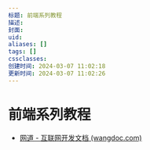 ```yaml
---
标题: 前端系列教程
描述: 
封面: 
uid: 
aliases: []
tags: []
cssclasses: 
创建时间: 2024-03-07 11:02:18
更新时间: 2024-03-07 11:02:26
---
```


# 前端系列教程

- [网道 - 互联网开发文档 (wangdoc.com)](https://wangdoc.com/)
